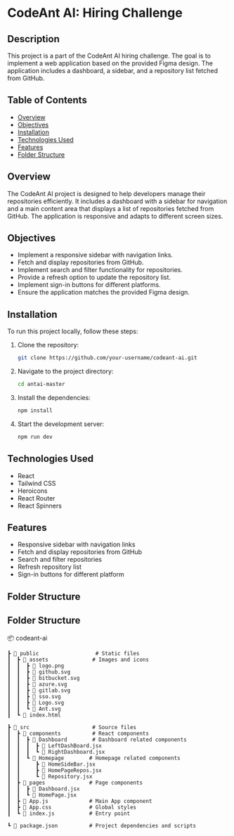 # CodeAnt AI: Hiring Challenge

## Description
This project is a part of the CodeAnt AI hiring challenge. The goal is to implement a web application based on the provided Figma design. The application includes a dashboard, a sidebar, and a repository list fetched from GitHub.

## Table of Contents
- [Overview](#overview)
- [Objectives](#objectives)
- [Installation](#installation)
- [Technologies Used](#technologies-used)
- [Features](#features)
- [Folder Structure](#folder-structure)

## Overview
The CodeAnt AI project is designed to help developers manage their repositories efficiently. It includes a dashboard with a sidebar for navigation and a main content area that displays a list of repositories fetched from GitHub. The application is responsive and adapts to different screen sizes.

## Objectives
- Implement a responsive sidebar with navigation links.
- Fetch and display repositories from GitHub.
- Implement search and filter functionality for repositories.
- Provide a refresh option to update the repository list.
- Implement sign-in buttons for different platforms.
- Ensure the application matches the provided Figma design.

## Installation
To run this project locally, follow these steps:

1. Clone the repository:
   ```bash
   git clone https://github.com/your-username/codeant-ai.git
2. Navigate to the project directory:
    ```bash
    cd antai-master
3. Install the dependencies:
    ```bash
    npm install
4. Start the development server:
    ```bash
    npm run dev

## Technologies Used
- React
- Tailwind CSS
- Heroicons
- React Router
- React Spinners

## Features
- Responsive sidebar with navigation links
- Fetch and display repositories from GitHub
- Search and filter repositories
- Refresh repository list
- Sign-in buttons for different platform

## Folder Structure

## Folder Structure

📦 codeant-ai
    
    ┣ 📂 public                  # Static files
    ┃  ┣ 📂 assets              # Images and icons
    ┃  ┃  ┣ 📜 logo.png
    ┃  ┃  ┣ 📜 github.svg
    ┃  ┃  ┣ 📜 bitbucket.svg
    ┃  ┃  ┣ 📜 azure.svg
    ┃  ┃  ┣ 📜 gitlab.svg
    ┃  ┃  ┣ 📜 sso.svg
    ┃  ┃  ┣ 📜 Logo.svg
    ┃  ┃  ┗ 📜 Ant.svg
    ┃  ┗ 📜 index.html
    
    ┣ 📂 src                    # Source files
    ┃  ┣ 📂 components          # React components
    ┃  ┃  ┣ 📂 Dashboard        # Dashboard related components
    ┃  ┃  ┃  ┣ 📜 LeftDashBoard.jsx
    ┃  ┃  ┃  ┗ 📜 RightDashboard.jsx
    ┃  ┃  ┗ 📂 Homepage        # Homepage related components
    ┃  ┃     ┣ 📜 HomeSideBar.jsx
    ┃  ┃     ┣ 📜 HomePageRepos.jsx
    ┃  ┃     ┗ 📜 Repository.jsx
    ┃  ┣ 📂 pages              # Page components
    ┃  ┃  ┣ 📜 Dashboard.jsx
    ┃  ┃  ┗ 📜 HomePage.jsx
    ┃  ┣ 📜 App.js             # Main App component
    ┃  ┣ 📜 App.css            # Global styles
    ┃  ┗ 📜 index.js           # Entry point
    
    ┗ 📜 package.json          # Project dependencies and scripts